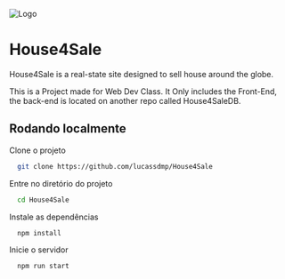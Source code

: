 
![Logo](https://i.imgur.com/UBgwXfb.png)


# House4Sale

House4Sale is a real-state site designed to sell house around the globe.

This is a Project made for Web Dev Class.
It Only includes the Front-End, the back-end is located on another repo called House4SaleDB.



## Rodando localmente

Clone o projeto

```bash
  git clone https://github.com/lucassdmp/House4Sale
```

Entre no diretório do projeto

```bash
  cd House4Sale
```

Instale as dependências

```bash
  npm install
```

Inicie o servidor

```bash
  npm run start
```

